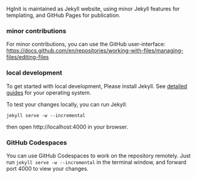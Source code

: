 HgInit is maintained as Jekyll website, using minor Jekyll features for templating, and GitHub Pages for publication.

### minor contributions

For minor contributions, you can use the GitHub user-interface: https://docs.github.com/en/repositories/working-with-files/managing-files/editing-files

### local development

To get started with local development, Please install Jekyll. See [detailed guides](https://jekyllrb.com/docs/installation/#guides) for your operating system.

To test your changes locally, you can run Jekyll:

```
jekyll serve -w --incremental
```

then open http://localhost:4000 in your browser.

### GitHub Codespaces

You can use GitHub Codespaces to work on the repository remotely. Just run `jekyll serve -w --incremental` in the terminal window, and forward port 4000 to view your changes.
